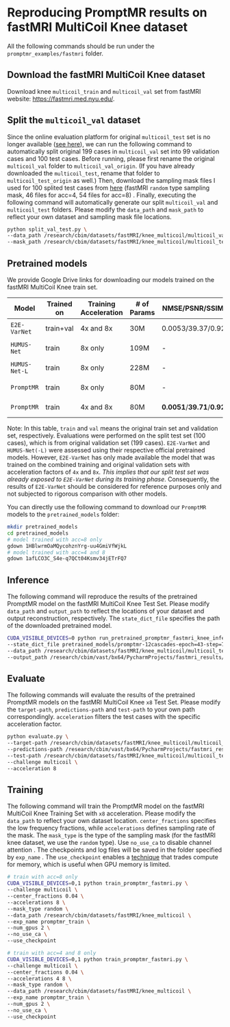 # Reproducing PromptMR results on fastMRI MultiCoil Knee dataset

All the following commands should be run under the `promptmr_examples/fastmri` folder.

## Download the fastMRI MultiCoil Knee dataset

Download knee `multicoil_train` and `multicoil_val` set from fastMRI website: <https://fastmri.med.nyu.edu/>.

## Split the `multicoil_val` dataset

Since the online evaluation platform for original `multicoil_test` set is no longer available ([see here](
https://github.com/facebookresearch/fastMRI/discussions/293)), we can run the following command to automatically split original 199 cases in `multicoil_val` set into 99 validation cases and 100 test cases. Before running, please first rename the original `multicoil_val` folder to `multicoil_val_origin`. (If you have already downloaded the `multicoil_test`, rename that folder to `multicoil_test_origin` as well.) Then, download the sampling mask files I used for 100 splited test cases from [here](https://drive.google.com/file/d/1YY6fifXo5SNFLAhO5M6V9abmVgXs7NvJ/view?usp=sharing) (fastMRI `random` type sampling mask, 46 files for acc=4, 54 files for acc=8) . Finally, executing the following command will automatically generate our split `multicoil_val` and `multicoil_test` folders. Please modify the `data_path` and `mask_path` to reflect your own dataset and sampling mask file locations.

```bash
python split_val_test.py \
--data_path /research/cbim/datasets/fastMRI/knee_multicoil/multicoil_val_origin \
--mask_path /research/cbim/datasets/fastMRI/knee_multicoil/multicoil_test_mask
```

## Pretrained models

We provide Google Drive links for downloading our models trained on the fastMRI MultiCoil Knee train set.

| Model        |Trained on |Training Acceleration|# of Params     | NMSE/PSNR/SSIM 4x                | NMSE/PSNR/SSIM 8x              | Link                            |
|--------------|------------ |---------------------|----------------|----------------------------------|--------------------------------|--------------------------------------------------------------------------------------------|
| `E2E-VarNet` |train+val    |4x and 8x            |30M             |0.0053/39.37/0.9236               |0.0087/37.30/0.8936             |[official repo 1](https://github.com/facebookresearch/fastMRI/tree/main/fastmri_examples/varnet)                         |
| `HUMUS-Net`  |train        |8x only              |109M            |-                                 |0.0090/37.20/0.8946             |[official repo 2](https://github.com/z-fabian/HUMUS-Net)                                    |
| `HUMUS-Net-L`|train        |8x only              |228M            |-                                 |0.0086/37.45/0.8955             |[official repo 2](https://github.com/z-fabian/HUMUS-Net)                                    |
| `PromptMR`   |train        |8x only              |80M             |-                                 |0.0080/37.78/0.8983             |[my link1](https://drive.google.com/file/d/1HBlwrmOaMQycohznYrg-uu4GmiVfWjkL/view?usp=sharing) |
| `PromptMR`   |train        |4x and 8x            |80M             |**0.0051**/**39.71**/**0.9264**   |**0.0080**/**37.78**/**0.8984** |[my link2](https://drive.google.com/file/d/1afLCO3C_S4e-q7QCt04Ksmv34jETrFQ7/view?usp=sharing) |

Note: In this table, `train` and `val` means the original train set and validation set, respectively. Evaluations were performed on the split test set (100 cases), which is from original validation set (199 cases). `E2E-VarNet` and `HUMUS-Net(-L)` were assessed using their respective official pretrained models. However, `E2E-VarNet` has only made available the model that was trained on the combined training and original validation sets with acceleration factors of `4x` and `8x`. *This implies that our split test set was already exposed to `E2E-VarNet` during its training phase*. Consequently, the results of `E2E-VarNet` should be considered for reference purposes only and not subjected to rigorous comparison with other models.

You can directly use the following command to download our `PromptMR` models to the `pretrained_models` folder:

```bash
mkdir pretrained_models
cd pretrained_models
# model trained with acc=8 only
gdown 1HBlwrmOaMQycohznYrg-uu4GmiVfWjkL
# model trained with acc=4 and 8
gdown 1afLCO3C_S4e-q7QCt04Ksmv34jETrFQ7
```

## Inference

The following command will reproduce the results of the pretrained PromptMR model on the fastMRI MultiCoil Knee Test Set. Please modify `data_path` and `output_path` to reflect the locations of your dataset and output reconstruction, respectively. The `state_dict_file` specifies the path of the downloaded pretrained model.

```bash
CUDA_VISIBLE_DEVICES=0 python run_pretrained_promptmr_fastmri_knee_inference.py --challenge varnet_knee_mc \
--state_dict_file pretrained_models/promptmr-12cascades-epoch=43-step=764324.ckpt \
--data_path /research/cbim/datasets/fastMRI/knee_multicoil/multicoil_test \
--output_path /research/cbim/vast/bx64/PycharmProjects/fastmri_results/reproduce_promptmr_knee
```

## Evaluate

The following commands will evaluate the results of the pretrained PromptMR models on the fastMRI MultiCoil Knee `x8` Test Set. Please modify the `target-path`, `predictions-path` and `test-path` to your own path correspondingly. `acceleration` filters the test cases with the specific acceleration factor.

```bash
python evaluate.py \
--target-path /research/cbim/datasets/fastMRI/knee_multicoil/multicoil_test_full \
--predictions-path /research/cbim/vast/bx64/PycharmProjects/fastmri_results/reproduce_promptmr_knee/reconstructions \
--test-path /research/cbim/datasets/fastMRI/knee_multicoil/multicoil_test \
--challenge multicoil \
--acceleration 8 
```

## Training

The following command will train the PromptMR model on the fastMRI MultiCoil Knee Training Set with `x8` acceleration. Please modify the `data_path` to reflect your own dataset location. `center_fractions` specifies the low frequency fractions, while `accelerations` defines sampling rate of the mask. The `mask_type` is the type of the sampling mask (for the fastMRI knee dataset, we use the `random` type). Use `no_use_ca` to disable channel attention . The checkpoints and log files will be saved in the folder specified by `exp_name` . The `use_checkpoint` enables a [technique](https://pytorch.org/docs/stable/checkpoint.html#torch.utils.checkpoint.checkpoint) that trades compute for memory, which is useful when GPU memory is limited.

```bash
# train with acc=8 only
CUDA_VISIBLE_DEVICES=0,1 python train_promptmr_fastmri.py \
--challenge multicoil \
--center_fractions 0.04 \
--accelerations 8 \
--mask_type random \
--data_path /research/cbim/datasets/fastMRI/knee_multicoil \
--exp_name promptmr_train \
--num_gpus 2 \
--no_use_ca \
--use_checkpoint

# train with acc=4 and 8 only
CUDA_VISIBLE_DEVICES=0,1 python train_promptmr_fastmri.py \
--challenge multicoil \
--center_fractions 0.04 \
--accelerations 4 8 \
--mask_type random \
--data_path /research/cbim/datasets/fastMRI/knee_multicoil \
--exp_name promptmr_train \
--num_gpus 2 \
--no_use_ca \
--use_checkpoint
```
